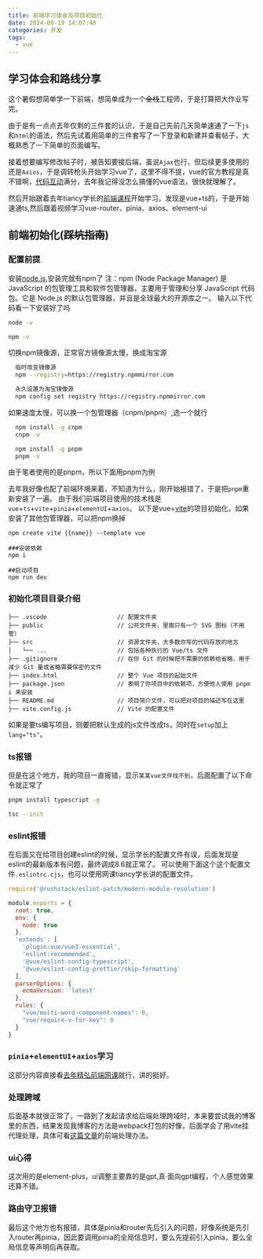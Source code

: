 ```yaml
---
title: 前端学习体会及项目初始化
date: 2024-08-19 14:07:40
categories: 开发
tags:
  - vue
---
```


## 学习体会和路线分享
这个暑假想简单学一下前端，想简单成为一个~~全栈~~工程师，于是打算把大作业写完。

由于是有一点点去年仅剩的三件套的认识，于是自己先前几天简单速通了一下`js`和`html`的语法，然后先试着用简单的三件套写了一下登录和新建并查看帖子，大概熟悉了一下简单的页面编写。

接着想要编写修改帖子时，被告知要接后端，虽说`Ajax`也行，但后续更多使用的还是`Axios`，于是调转枪头开始学习vue了，这里不得不提，vue的官方教程是真不错啊，[代码互动](https://cn.vuejs.org/tutorial/#step-1)满分，去年我记得没怎么搞懂的vue语法，很快就理解了。

然后开始跟着去年tiancy学长的[前端课程](https://www.bilibili.com/video/BV1dm4y1W7z1/?spm_id_from=333.788&vd_source=092e077c0b01da14fa19effa14a36a19)开始学习，发现是vue+ts的，于是开始速通ts,然后跟着视频学习vue-router、pinia、axios、element-ui

## 前端初始化(~~踩坑指南~~)
### 配置前提
安装[node.js](https://nodejs.org/zh-cn),安装完就有npm了
注：npm (Node Package Manager) 是 JavaScript 的包管理工具和软件包管理器，主要用于管理和分享 JavaScript 代码包。它是 Node.js 的默认包管理器，并且是全球最大的开源库之一。
输入以下代码看一下安装好了吗
```sh
node -v

npm -v
```
切换npm镜像源，正常官方镜像源太慢，换成淘宝源
```sh
  临时改变镜像源 
  npm --registry=https://registry.npmmirror.com

  永久设置为淘宝镜像源
  npm config set registry https://registry.npmmirror.com
```
如果速度太慢，可以换一个包管理器（cnpm/pnpm）,选一个就行
```sh
  npm install -g cnpm 
  cnpm -v

  npm install -g pnpm
  pnpm -v
```

由于笔者使用的是pnpm，所以下面用pnpm为例

去年我好像也配了前端环境来着，不知道为什么，刚开始报错了，于是把`pnpm`重新安装了一遍。
由于我们前端项目使用的技术栈是`vue`+`ts`+`vite`+`pinia`+`elementUI`+`axios`。
以下是vue+[vite](https://cn.vitejs.dev/guide/)的项目初始化，如果安装了其他包管理器，可以把npm换掉
```
npm create vite {{name}} --template vue

###安装依赖
npm i

##启动项目
npm run dev
```

### 初始化项目目录介绍
```
├── .vscode                    // 配置文件夹
├── public                     // 公共文件夹，里面只有一个 SVG 图标（不用管）
├── src                        // 资源文件夹，大多数你写的代码存放的地方
│   └── ...                    // 包括各种执行的 Vue/ts 文件
├── .gitignore                 // 在你 Git 的时候把不需要的依赖给省略，用于减少 Git 量或省略需要保密的文件
├── index.html                 // 整个 Vue 项目的起始文件
├── package.json               // 表明了你项目中的依赖项，方便他人使用 pnpm i 来安装
├── README.md                  // 项目简介文件，可以把对项目的描述写在这里
├── vite.config.js             // Vite 的配置文件
```
如果是要ts编写项目，则要把默认生成的js文件改成ts，同时在`setup`加上`lang="ts"`。
### ts报错
但是在这个地方，我的项目一直报错，显示`某某vue文件找不到`，后面配置了以下命令就正常了
``` bash
pnpm install typescript -g

tsc --init
```
### eslint报错
在后面又在给项目创建eslint的时候，显示学长的配置文件有误，后面发现是eslint的最新版本有问题，最终调成8.6就正常了。
可以使用下面这个这个配置文件`.eslintrc.cjs`，也可以使用网课tiancy学长讲的配置文件。
```cjs
require('@rushstack/eslint-patch/modern-module-resolution')

module.exports = {
  root: true,
  env: {
    node: true
  },
  'extends': [
    'plugin:vue/vue3-essential',
    'eslint:recommended',
    '@vue/eslint-config-typescript',
    '@vue/eslint-config-prettier/skip-formatting'
  ],
  parserOptions: {
    ecmaVersion: 'latest'
  },
  rules: {
    "vue/multi-word-component-names": 0,
    "vue/require-v-for-key": 0
  }
}
```

### `pinia`+`elementUI`+`axios`学习
这部分内容直接看[去年精弘前端网课](https://www.bilibili.com/video/BV1Qj411z75n/?spm_id_from=333.788)就行，讲的挺好。

### 处理跨域
后面基本就很正常了，一路到了发起请求给后端处理跨域时，本来要尝试我的博客里的东西，结果发现我博客的方法是webpack打包的好像，后面学会了用vite挂代理处理，具体可看[这篇文章](https://blog.phlin.top/2024/08/03/cross-origin/)的前端处理办法。

### ui心得
这次用的是element-plus，ui调整主要靠的是gpt,真·面向gpt编程，个人感觉效果还算不错。


### 路由守卫报错
最后这个地方也有报错，具体是pinia和router先后引入的问题，好像系统是先引入router再pinia，因此要调用pinia的全局信息时，要么先提前引入pinia，要么全局信息等声明后再获取。

